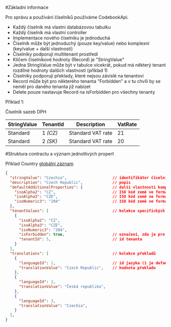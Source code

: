 #Základní informace

Pro správu a používání číselníků používáme CodebookApi.

- Každý číselník má vlastní databázovou tabulku
- Každý číselník má vlastní controller
- Implementace nového číselníku je jednoduchá
- Číselník může být jednoduchý (pouze key/value) nebo komplexní (key/value + další vlastnosti)
- Číselníky podporují multitenant prostředí
- Klíčem číselníkové hodnoty (Record) je "StringValue"
- Jedna StringValue může být v tabulce vícekrát, pokud má některý tenant rozdílné hodnoty dalších vlastností (příklad 1)
- Číselníky podporují překlady, které nejsou závislé na tenantovi
- Record může být pro některého tenanta "Forbidden" a v tu chvíli by se neměl pro daného tenanta již nabízet
- Delete pouze nastavuje Record na isForbidden pro všechny tenanty

Příklad 1: 

Číselník sazeb DPH

|StringValue|TenantId|Description|VatRate|
|--|--|--|--|
|Standard|1 _(CZ)_|Standard VAT rate|21|
|Standard|2 _(SK)_|Standard VAT rate|20|

#Struktura contractu a význam jednotlivých propert



Příklad Country [globální záznam](/Framework-guidelines/Backend/Číselníky/Globální-záznam)
``` json
{
  "stringValue": "Czechia",                    // identifikátor číselníkové hodnoty (hodnota Enumu)
  "description": "Czech Republic",             // popis
  "defaultAdditionalProperties": {             // další vlastnosti komplexní číselníkové hodnoty pro defaultní záznam (pro tenanty, kteří nemají specifické hodnoty - záznam který je vytvořen s těmito defaultAdditionalProperties může být vázán na více tenantů)
    "isoAlpha2": "CZ",                         // ISO kód země ve formátu alpha 2
    "isoAlpha3": "CZE",                        // ISO kód země ve formátu alpha 3
    "isoNumeric3": "204"                       // ISO kód země ve formátu num 3
  },
  "tenantValues": [                            // kolekce specifických hodnot pro jednotlivé tenanty (dále upřesněno v článcích globální záznam a lokální záznam), tento konkrétní záznam znamená, že pro tenanta 5 je tato číselníková hodnota zakázána a tak by se neměla hodnota pro Českou republiku nabízet
    {
      "isoAlpha2": "CZ",
      "isoAlpha3": "CZE",
      "isoNumeric3": "204",
      "isForbidden": true,                     // označení, zda je pro daného tenanta tato číselníková hodnota (Czechia) zakázána
      "tenantId": 5,                           // id tenanta
    }
  ],
  "translations": [                            // kolekce překladů
    {
      "languageId": 1,                         // id jazyka (1 je default language, který musí být vždy nastaven - fallback, pokud neexistuje překlad pro požadovaný jazyk)
      "translationValue": "Czech Republic",    // hodnota překladu
    },
    {
      "languageId": 2,                         
      "translationValue": "Česká republika",   
    },
    {
      "languageId": 3,                         
      "translationValue": "Czechia",   
    }
  ],
}
```

